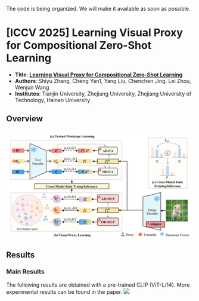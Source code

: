 The code is being organized. We will make it available as soon as possible.
# [ICCV 2025] Learning Visual Proxy for Compositional Zero-Shot Learning
* **Title**: **[Learning Visual Proxy for Compositional Zero-Shot Learning](https://arxiv.org/pdf/2501.13859)**
* **Authors**: Shiyu Zhang, Cheng Yan1, Yang Liu, Chenchen Jing, Lei Zhou, Wenjun Wang
* **Institutes**: Tianjin University, Zhejiang University, Zhejiang University of Technology, Hainan University
## Overview
![](https://github.com/codefish12-09/VP_CMJL/blob/main/images/method.jpg?raw=true)
## Results

### Main Results

The following results are obtained with a pre-trained CLIP (ViT-L/14). More experimental results can be found in the paper.
![]([https://github.com/codefish12-09/VP_CMJL/blob/main/images/experiment.jpg?raw=true](https://github.com/codefish12-09/VP_CMJL/blob/main/images/experiment.png))
